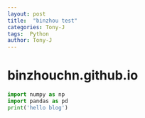 ```yaml
---
layout: post
title:  "binzhou test"
categories: Tony-J
tags:  Python
author: Tony-J
---
```


# binzhouchn.github.io

```python
import numpy as np
import pandas as pd
print('hello blog')
```